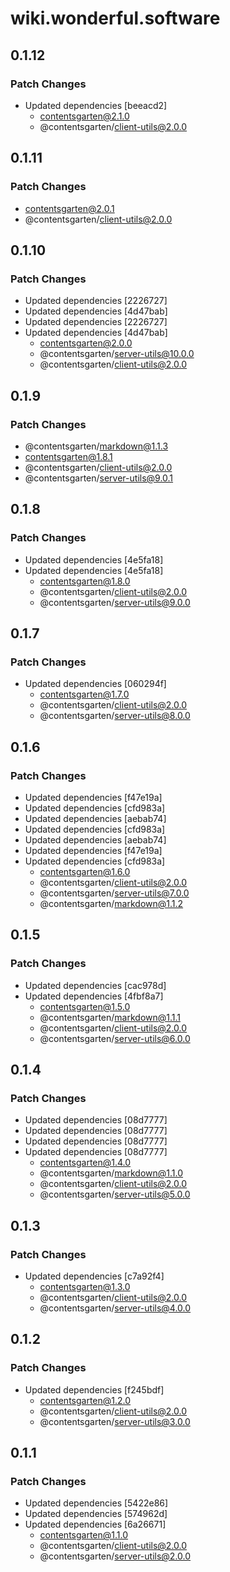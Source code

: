 # wiki.wonderful.software

## 0.1.12

### Patch Changes

- Updated dependencies [beeacd2]
  - contentsgarten@2.1.0
  - @contentsgarten/client-utils@2.0.0

## 0.1.11

### Patch Changes

- contentsgarten@2.0.1
- @contentsgarten/client-utils@2.0.0

## 0.1.10

### Patch Changes

- Updated dependencies [2226727]
- Updated dependencies [4d47bab]
- Updated dependencies [2226727]
- Updated dependencies [4d47bab]
  - contentsgarten@2.0.0
  - @contentsgarten/server-utils@10.0.0
  - @contentsgarten/client-utils@2.0.0

## 0.1.9

### Patch Changes

- @contentsgarten/markdown@1.1.3
- contentsgarten@1.8.1
- @contentsgarten/client-utils@2.0.0
- @contentsgarten/server-utils@9.0.1

## 0.1.8

### Patch Changes

- Updated dependencies [4e5fa18]
- Updated dependencies [4e5fa18]
  - contentsgarten@1.8.0
  - @contentsgarten/client-utils@2.0.0
  - @contentsgarten/server-utils@9.0.0

## 0.1.7

### Patch Changes

- Updated dependencies [060294f]
  - contentsgarten@1.7.0
  - @contentsgarten/client-utils@2.0.0
  - @contentsgarten/server-utils@8.0.0

## 0.1.6

### Patch Changes

- Updated dependencies [f47e19a]
- Updated dependencies [cfd983a]
- Updated dependencies [aebab74]
- Updated dependencies [cfd983a]
- Updated dependencies [aebab74]
- Updated dependencies [f47e19a]
- Updated dependencies [cfd983a]
  - contentsgarten@1.6.0
  - @contentsgarten/client-utils@2.0.0
  - @contentsgarten/server-utils@7.0.0
  - @contentsgarten/markdown@1.1.2

## 0.1.5

### Patch Changes

- Updated dependencies [cac978d]
- Updated dependencies [4fbf8a7]
  - contentsgarten@1.5.0
  - @contentsgarten/markdown@1.1.1
  - @contentsgarten/client-utils@2.0.0
  - @contentsgarten/server-utils@6.0.0

## 0.1.4

### Patch Changes

- Updated dependencies [08d7777]
- Updated dependencies [08d7777]
- Updated dependencies [08d7777]
- Updated dependencies [08d7777]
  - contentsgarten@1.4.0
  - @contentsgarten/markdown@1.1.0
  - @contentsgarten/client-utils@2.0.0
  - @contentsgarten/server-utils@5.0.0

## 0.1.3

### Patch Changes

- Updated dependencies [c7a92f4]
  - contentsgarten@1.3.0
  - @contentsgarten/client-utils@2.0.0
  - @contentsgarten/server-utils@4.0.0

## 0.1.2

### Patch Changes

- Updated dependencies [f245bdf]
  - contentsgarten@1.2.0
  - @contentsgarten/client-utils@2.0.0
  - @contentsgarten/server-utils@3.0.0

## 0.1.1

### Patch Changes

- Updated dependencies [5422e86]
- Updated dependencies [574962d]
- Updated dependencies [6a26671]
  - contentsgarten@1.1.0
  - @contentsgarten/client-utils@2.0.0
  - @contentsgarten/server-utils@2.0.0
